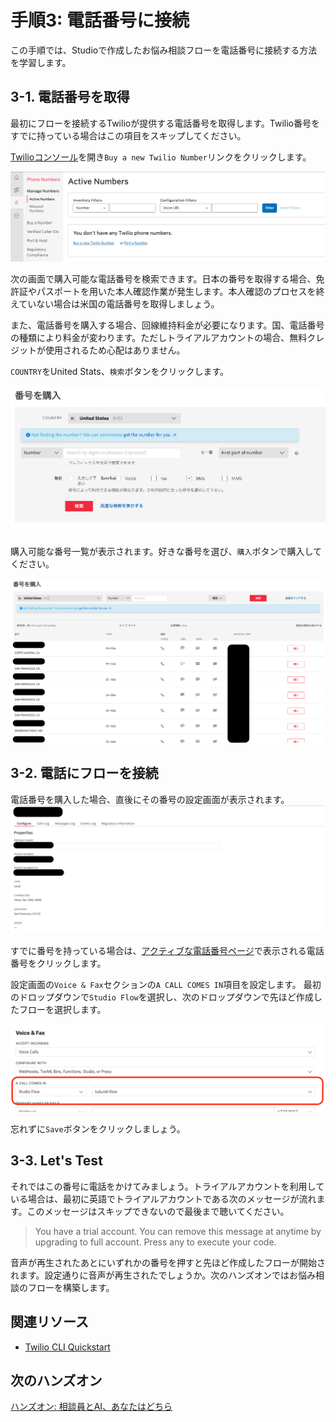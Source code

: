 #  手順3: 電話番号に接続

この手順では、Studioで作成したお悩み相談フローを電話番号に接続する方法を学習します。

## 3-1. 電話番号を取得

最初にフローを接続するTwilioが提供する電話番号を取得します。Twilio番号をすでに持っている場合はこの項目をスキップしてください。

[Twilioコンソール](https://jp.twilio.com/console/phone-numbers/incoming)を開き`Buy a new Twilio Number`リンクをクリックします。

![電話番号コンソール](../assets/01-Phone-Numbers.png)

次の画面で購入可能な電話番号を検索できます。日本の番号を取得する場合、免許証やパスポートを用いた本人確認作業が発生します。本人確認のプロセスを終えていない場合は米国の電話番号を取得しましょう。

また、電話番号を購入する場合、回線維持料金が必要になります。国、電話番号の種類により料金が変わります。ただしトライアルアカウントの場合、無料クレジットが使用されるため心配はありません。

`COUNTRY`をUnited Stats、`検索`ボタンをクリックします。

![番号検索](../assets/01-Serach-Numbers.png)

購入可能な番号一覧が表示されます。好きな番号を選び、`購入`ボタンで購入してください。

![番号一覧](../assets/01-Number-List.png)

## 3-2. 電話にフローを接続

電話番号を購入した場合、直後にその番号の設定画面が表示されます。
![番号設定画面](../assets/01-Number-Settings.png)


すでに番号を持っている場合は、[アクティブな電話番号ページ](https://jp.twilio.com/console/phone-numbers/incoming)で表示される電話番号をクリックします。


設定画面の`Voice & Fax`セクションの`A CALL COMES IN`項目を設定します。
最初のドロップダウンで`Studio Flow`を選択し、次のドロップダウンで先ほど作成したフローを選択します。

![Call comes in](../assets/01-Set-Flow.png)

忘れずに`Save`ボタンをクリックしましょう。

## 3-3. Let's Test

それではこの番号に電話をかけてみましょう。トライアルアカウントを利用している場合は、最初に英語でトライアルアカウントである次のメッセージが流れます。このメッセージはスキップできないので最後まで聴いてください。

> You have a trial account. You can remove this message at anytime by upgrading to full account. Press any to execute your code.

音声が再生されたあとにいずれかの番号を押すと先ほど作成したフローが開始されます。設定通りに音声が再生されたでしょうか。次のハンズオンではお悩み相談のフローを構築します。

## 関連リソース

- [Twilio CLI Quickstart](https://www.twilio.com/docs/twilio-cli/quickstart)


## 次のハンズオン

[ハンズオン: 相談員とAI、あなたはどちら](/docs/02-Split-Flow/00-Overview.md)